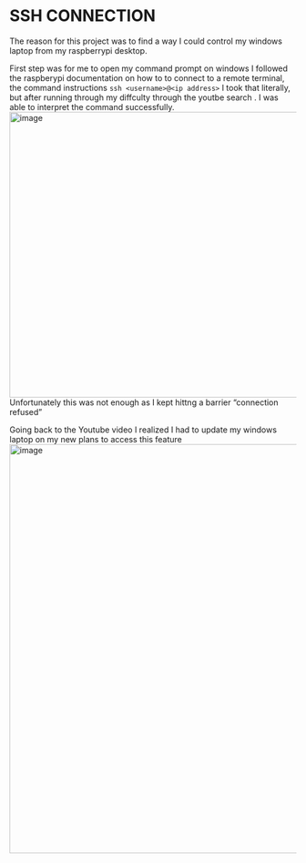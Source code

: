 # SSH CONNECTION
The reason for this project was to find a way I could control my windows laptop from my raspberrypi desktop.

First step was for me to open my command prompt on windows 
I followed the raspberypi documentation on how to to connect to a remote terminal, the command instructions `ssh <username>@<ip address>`
I took that literally, but after running through my diffculty through the youtbe search . I was able to interpret the command successfully.
<img width="960" height="502" alt="image" src="https://github.com/user-attachments/assets/033d0ecb-75b7-409a-b617-bf10e4cc30ac" />
Unfortunately this was not enough as I kept hittng a barrier “connection refused” 

Going back to the Youtube video I realized I had to update my windows laptop on my new plans to access this feature
<img width="1325" height="719" alt="image" src="https://github.com/user-attachments/assets/d7d17d37-03f2-4801-b463-f38d467d0e5d" />
